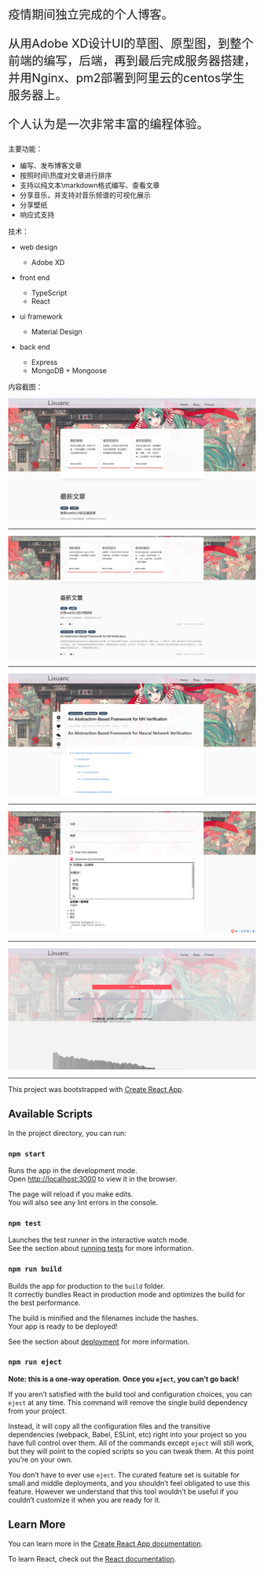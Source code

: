 <font size=5>

疫情期间独立完成的个人博客。

从用Adobe XD设计UI的草图、原型图，到整个前端的编写，后端，再到最后完成服务器搭建，并用Nginx、pm2部署到阿里云的centos学生服务器上。

个人认为是一次非常丰富的编程体验。

</font>

主要功能：
- 编写、发布博客文章
- 按照时间\热度对文章进行排序
- 支持以纯文本\markdown格式编写、查看文章
- 分享音乐，并支持对音乐频谱的可视化展示
- 分享壁纸
- 响应式支持


技术：

- web design
  - Adobe XD

- front end
  - TypeScript
  - React

- ui framework
  - Material Design

- back end
  - Express
  - MongoDB + Mongoose


内容截图：

![home1](./assets/home1.png)

---

![home2](./assets/home2.png)

---

![blog2](./assets/blog2.png)

---

![blog](./assets/blog.png)

---

![music](./assets/music.png)

---

This project was bootstrapped with [Create React App](https://github.com/facebook/create-react-app).

## Available Scripts

In the project directory, you can run:

### `npm start`

Runs the app in the development mode.<br />
Open [http://localhost:3000](http://localhost:3000) to view it in the browser.

The page will reload if you make edits.<br />
You will also see any lint errors in the console.

### `npm test`

Launches the test runner in the interactive watch mode.<br />
See the section about [running tests](https://facebook.github.io/create-react-app/docs/running-tests) for more information.

### `npm run build`

Builds the app for production to the `build` folder.<br />
It correctly bundles React in production mode and optimizes the build for the best performance.

The build is minified and the filenames include the hashes.<br />
Your app is ready to be deployed!

See the section about [deployment](https://facebook.github.io/create-react-app/docs/deployment) for more information.

### `npm run eject`

**Note: this is a one-way operation. Once you `eject`, you can’t go back!**

If you aren’t satisfied with the build tool and configuration choices, you can `eject` at any time. This command will remove the single build dependency from your project.

Instead, it will copy all the configuration files and the transitive dependencies (webpack, Babel, ESLint, etc) right into your project so you have full control over them. All of the commands except `eject` will still work, but they will point to the copied scripts so you can tweak them. At this point you’re on your own.

You don’t have to ever use `eject`. The curated feature set is suitable for small and middle deployments, and you shouldn’t feel obligated to use this feature. However we understand that this tool wouldn’t be useful if you couldn’t customize it when you are ready for it.

## Learn More

You can learn more in the [Create React App documentation](https://facebook.github.io/create-react-app/docs/getting-started).

To learn React, check out the [React documentation](https://reactjs.org/).
